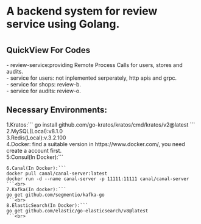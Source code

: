 <h1>A backend system for review service using Golang.<h1>
<h2>QuickView For Codes</h2>
- review-service:providing Remote Process Calls for users, stores and audits.<br>
- service for users: not inplemented serperately, http apis and grpc.<br>
- service for shops: review-b.<br>
- service for audits: review-o.<br>
<h2>Necessary Environments:</h2>
1.Kratos:```
  go install github.com/go-kratos/kratos/cmd/kratos/v2@latest
  ```<br>
2.MySQL(Local):v8.1.0<br>
3.Redis(Local):v.3.2.100<br>
4.Docker: find a suitable version in https://www.docker.com/, you need create a account first.<br>
5:Consul(In Docker):``` 
  
  ```<br>
6.Canal(In Docker):```
  docker pull canal/canal-server:latest
  docker run -d --name canal-server -p 11111:11111 canal/canal-server
  ```<br>
7.Kafka(In docker):```
  go get github.com/segmentio/kafka-go
```<br>
8.ElasticSearch(In Docker):```
  go get github.com/elastic/go-elasticsearch/v8@latest
  ```<br>
